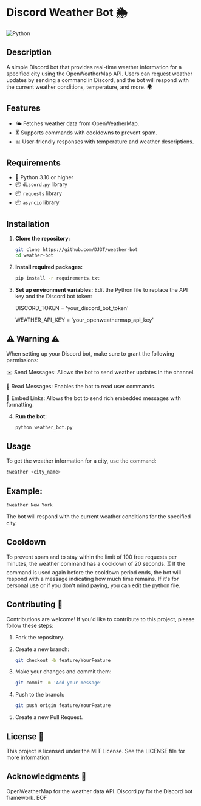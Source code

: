 # Discord Weather Bot 🌦️

![Python](https://img.shields.io/badge/Python-3.10-blue)

## Description

A simple Discord bot that provides real-time weather information for a specified city using the OpenWeatherMap API. Users can request weather updates by sending a command in Discord, and the bot will respond with the current weather conditions, temperature, and more. 🌍

## Features

- 🌤️ Fetches weather data from OpenWeatherMap.
- ⏳ Supports commands with cooldowns to prevent spam.
- 📊 User-friendly responses with temperature and weather descriptions.

## Requirements

- 🐍 Python 3.10 or higher
- 📦 `discord.py` library
- 📦 `requests` library
- 📦 `asyncio` library

## Installation

1. **Clone the repository:**
   ```bash
   git clone https://github.com/DJ3T/weather-bot
   cd weather-bot
2. **Install required packages:**
   ```bash
   pip install -r requirements.txt
3. **Set up environment variables:** Edit the Python file to replace the API key and the Discord bot token:

   DISCORD_TOKEN = 'your_discord_bot_token'
   
   WEATHER_API_KEY = 'your_openweathermap_api_key'

## ⚠️ Warning ⚠️
When setting up your Discord bot, make sure to grant the following permissions:

✉️ Send Messages: Allows the bot to send weather updates in the channel.

📖 Read Messages: Enables the bot to read user commands.

🔗 Embed Links: Allows the bot to send rich embedded messages with formatting.

4. **Run the bot:**
   ```bash
   python weather_bot.py

## Usage
To get the weather information for a city, use the command:
   ```bash
   !weather <city_name>
   ```
## Example:
   ```bash
   !weather New York
   ```
   The bot will respond with the current weather conditions for the specified city.

## Cooldown
To prevent spam and to stay within the limit of 100 free requests per minutes, the weather command has a cooldown of 20 seconds. ⏳ If the command is used again before the cooldown period ends, the bot will respond with a message indicating how much time remains. If it's for personal use or if you don't mind paying, you can edit the python file.

## Contributing 🤝
Contributions are welcome! If you'd like to contribute to this project, please follow these steps:
1. Fork the repository.
2. Create a new branch:
   
   ```bash
   git checkout -b feature/YourFeature
3. Make your changes and commit them:
   
   ```bash
   git commit -m 'Add your message'
4. Push to the branch:
   
   ```bash
   git push origin feature/YourFeature
5. Create a new Pull Request.

## License 📜
This project is licensed under the MIT License. See the LICENSE file for more information.

## Acknowledgments 🙏
OpenWeatherMap for the weather data API.
Discord.py for the Discord bot framework. EOF
